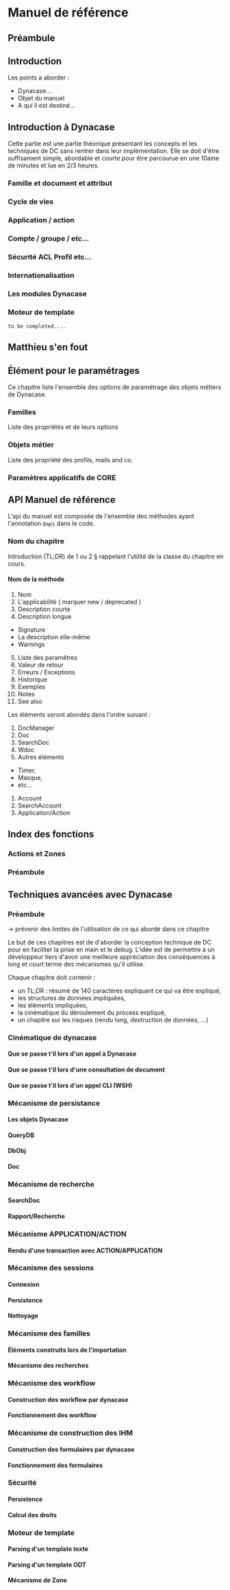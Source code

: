 # Manuel de référence

## Préambule

## Introduction

Les points a aborder :

* Dynacase...
* Objet du manuel
* A qui il est destiné...

## Introduction à Dynacase

Cette partie est une partie théorique présentant les concepts et les techniques de DC sans rentrer dans leur implémentation. Elle se doit d'être suffisament simple, abordable et courte pour être parcourue en une 10aine de minutes et lue en 2/3 heures.

### Famille et document et attribut
### Cycle de vies
### Application / action
### Compte / groupe / etc...
### Sécurité ACL Profil etc...
### Internationalisation
### Les modules Dynacase
### Moteur de template

    to be completed....

## Matthieu s'en fout

## Élément pour le paramétrages

Ce chapitre liste l'ensemble des options de paramétrage des objets métiers de Dynacase.

### Familles

Liste des propriétés et de leurs options

### Objets métier

Liste des propriété des profils, mails and co.

### Paramètres applicatifs de CORE

## API Manuel de référence

L'api du manuel est composée de l'ensemble des méthodes ayant l'annotation `@api` dans le code.

### Nom du chapitre

Introduction (TL;DR) de 1 ou 2 § rappelant l'utilité de la classe du chapitre en cours.

#### Nom de la méthode

1. Nom
2. L'applicabilité ( marquer new / deprecated )
3. Description courte
4. Description longue
  * Signature
  * La description elle-même
  * Warnings
5. Liste des paramêtres
6. Valeur de retour
7. Erreurs / Exceptions
8. Historique
9. Exemples
10. Notes
11. See also

Les éléments seront abordés dans l'ordre suivant :

1. DocManager
1. Doc
1. SearchDoc
1. Wdoc
1. Autres éléments
  * Timer,
  * Masque,
  * etc...
1. Account
1. SearchAccount
1. Application/Action

## Index des fonctions


### Actions et Zones

### Préambule

## Techniques avancées avec Dynacase

### Préambule

 -> prévenir des limites de l'utilisation de ce qui abordé dans ce chapitre

Le but de ces chapitres est de d'aborder la conception technique de DC pour en faciliter la prise en main et le debug. L'idée est de permettre à un développeur tiers d'avoir une meilleure appréciation des conséquences à long et court terme des mécanismes qu'il utilise.

Chaque chapitre doit contenir :

* un TL;DR : résumé de 140 caractères expliquant ce qui va être expliqué,
* les structures de données impliquées,
* les éléments impliquées,
* la cinématique du déroulement du process expliqué,
* un chapitre sur les risques (rendu long, destruction de données, ...)

### Cinématique de dynacase
#### Que se passe t'il lors d'un appel à Dynacase
#### Que se passe t'il lors d'une consultation de document
#### Que se passe t'il lors d'un appel CLI (WSH)

### Mécanisme de persistance
#### Les objets Dynacase
#### QueryDB
#### DbObj
#### Doc

### Mécanisme de recherche
#### SearchDoc
#### Rapport/Recherche

### Mécanisme APPLICATION/ACTION
#### Rendu d'une transaction avec ACTION/APPLICATION

### Mécanisme des sessions
#### Connexion
#### Persistence
#### Nettoyage

### Mécanisme des familles
#### Éléments construits lors de l'importation
#### Mécanisme des recherches

### Mécanisme des workflow
#### Construction des workflow par dynacase
#### Fonctionnement des workflow

### Mécanisme de construction des IHM
#### Construction des formulaires par dynacase
#### Fonctionnement des formulaires

### Sécurité
#### Persistence
#### Calcul des droits

### Moteur de template
#### Parsing d'un template texte
#### Parsing d'un template ODT
#### Mécanisme de Zone